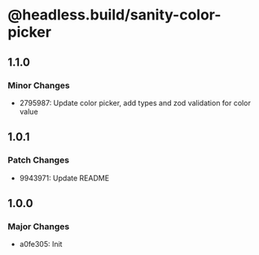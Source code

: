 # @headless.build/sanity-color-picker

## 1.1.0

### Minor Changes

- 2795987: Update color picker, add types and zod validation for color value

## 1.0.1

### Patch Changes

- 9943971: Update README

## 1.0.0

### Major Changes

- a0fe305: Init
